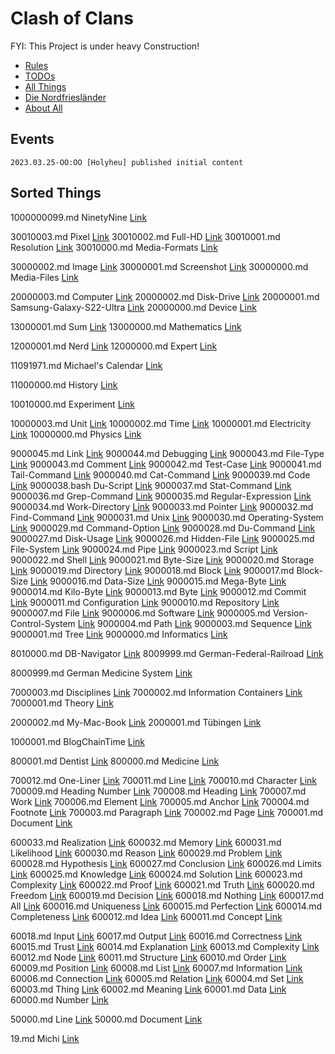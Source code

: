 # Clash of Clans

FYI: This Project is under heavy Construction!

- [Rules](5.md)
- [TODOs](9.md)
- [All Things](17.markdown)
- [Die Nordfriesländer](6.markdown)
- [About All](23.md)

## Events

```
2023.03.25-OO:OO [Holyheu] published initial content
```

## Sorted Things

1000000099.md  NinetyNine           [Link](1000000099.md)

30010003.md    Pixel                [Link](30010003.md)
30010002.md    Full-HD              [Link](30010002.md)
30010001.md    Resolution           [Link](30010001.md)
30010000.md    Media-Formats        [Link](30010000.md)

30000002.md    Image                [Link](30000002.md)
30000001.md    Screenshot           [Link](30000001.md)
30000000.md    Media-Files          [Link](30000000.md)

20000003.md    Computer             [Link](20000003.md)
20000002.md    Disk-Drive           [Link](20000002.md)
20000001.md    Samsung-Galaxy-S22-Ultra [Link](20000001.md)
20000000.md    Device               [Link](20000000.md)

13000001.md    Sum                  [Link](13000001.md)
13000000.md    Mathematics          [Link](13000000.md)

12000001.md    Nerd                 [Link](12000001.md)
12000000.md    Expert               [Link](12000000.md)

11091971.md    Michael's Calendar   [Link](11091971.md)

11000000.md    History              [Link](11000000.md)

10010000.md    Experiment           [Link](10010000.md)

10000003.md    Unit                 [Link](10000003.md)
10000002.md    Time                 [Link](10000002.md)
10000001.md    Electricity          [Link](10000001.md)
10000000.md    Physics              [Link](10000000.md)

9000045.md     Link                 [Link](9000045.md)
9000044.md     Debugging            [Link](9000044.md)
9000043.md     File-Type            [Link](9000043.md)
9000043.md     Comment              [Link](9000043.md)
9000042.md     Test-Case            [Link](9000042.md)
9000041.md     Tail-Command         [Link](9000041.md)
9000040.md     Cat-Command          [Link](9000040.md)
9000039.md     Code                 [Link](9000039.md)
9000038.bash   Du-Script            [Link](9000038.bash)
9000037.md     Stat-Command         [Link](9000037.md)
9000036.md     Grep-Command         [Link](9000036.md)
9000035.md     Regular-Expression   [Link](9000035.md)
9000034.md     Work-Directory       [Link](9000034.md)
9000033.md     Pointer              [Link](9000033.md)
9000032.md     Find-Command         [Link](9000032.md)
9000031.md     Unix                 [Link](9000031.md)
9000030.md     Operating-System     [Link](9000030.md)
9000029.md     Command-Option       [Link](9000029.md)
9000028.md     Du-Command           [Link](9000028.md)
9000027.md     Disk-Usage           [Link](9000027.md)
9000026.md     Hidden-File          [Link](9000026.md)
9000025.md     File-System          [Link](9000025.md)
9000024.md     Pipe                 [Link](9000024.md)
9000023.md     Script               [Link](9000023.md)
9000022.md     Shell                [Link](9000022.md)
9000021.md     Byte-Size            [Link](9000021.md)
9000020.md     Storage              [Link](9000020.md)
9000019.md     Directory            [Link](9000019.md)
9000018.md     Block                [Link](9000018.md)
9000017.md     Block-Size           [Link](9000017.md)
9000016.md     Data-Size            [Link](9000016.md)
9000015.md     Mega-Byte            [Link](9000015.md)
9000014.md     Kilo-Byte            [Link](9000014.md)
9000013.md     Byte                 [Link](9000013.md)
9000012.md     Commit               [Link](9000012.md)
9000011.md     Configuration        [Link](9000011.md)
9000010.md     Repository           [Link](9000010.md)
9000007.md     File                 [Link](9000007.md)
9000006.md     Software             [Link](9000006.md)
9000005.md     Version-Control-System [Link](9000005.md)
9000004.md     Path                 [Link](9000004.md)
9000003.md     Sequence             [Link](9000003.md)
9000001.md     Tree                 [Link](9000001.md)
9000000.md     Informatics          [Link](9000000.md)

8010000.md     DB-Navigator         [Link](8010000.md)
8009999.md     German-Federal-Railroad [Link](8009999.md)

8000999.md     German Medicine System  [Link](8000999.md)

7000003.md     Disciplines          [Link](7000003.md)
7000002.md     Information Containers  [Link](7000002.md)
7000001.md     Theory               [Link](7000001.md)

2000002.md     My-Mac-Book          [Link](2000002.md)
2000001.md     Tübingen            [Link](2000001.md)

1000001.md     BlogChainTime        [Link](1000001.md)

800001.md      Dentist              [Link](800001.md)
800000.md      Medicine             [Link](800000.md)

700012.md      One-Liner            [Link](700012.md)
700011.md      Line                 [Link](700011.md)
700010.md      Character            [Link](700010.md)
700009.md      Heading Number       [Link](700009.md)
700008.md      Heading              [Link](700008.md)
700007.md      Work                 [Link](700007.md)
700006.md      Element              [Link](700006.md)
700005.md      Anchor               [Link](700005.md)
700004.md      Footnote             [Link](700004.md)
700003.md      Paragraph            [Link](700003.md)
700002.md      Page                 [Link](700002.md)
700001.md      Document             [Link](700001.md)

600033.md      Realization          [Link](600033.md)
600032.md      Memory               [Link](600032.md)
600031.md      Likelihood           [Link](600031.md)
600030.md      Reason               [Link](600030.md)
600029.md      Problem              [Link](600029.md)
600028.md      Hypothesis           [Link](600028.md)
600027.md      Conclusion           [Link](600027.md)
600026.md      Limits               [Link](600026.md)
600025.md      Knowledge            [Link](600025.md)
600024.md      Solution             [Link](600024.md)
600023.md      Complexity           [Link](600023.md)
600022.md      Proof                [Link](600022.md)
600021.md      Truth                [Link](600021.md)
600020.md      Freedom              [Link](600020.md)
600019.md      Decision             [Link](600019.md)
600018.md      Nothing              [Link](600018.md)
600017.md      All                  [Link](600017.md)
600016.md      Uniqueness           [Link](600016.md)
600015.md      Perfection           [Link](600015.md)
600014.md      Completeness         [Link](600014.md)
600012.md      Idea                 [Link](600012.md)
600011.md      Concept              [Link](600011.md)

60018.md       Input                [Link](60018.md)
60017.md       Output               [Link](60017.md)
60016.md       Correctness          [Link](60016.md)
60015.md       Trust                [Link](60015.md)
60014.md       Explanation          [Link](60014.md)
60013.md       Complexity           [Link](60013.md)
60012.md       Node                 [Link](60012.md)
60011.md       Structure            [Link](60011.md)
60010.md       Order                [Link](60010.md)
60009.md       Position             [Link](60009.md)
60008.md       List                 [Link](60008.md)
60007.md       Information          [Link](60007.md)
60006.md       Connection           [Link](60006.md)
60005.md       Relation             [Link](60005.md)
60004.md       Set                  [Link](60004.md)
60003.md       Thing                [Link](60003.md)
60002.md       Meaning              [Link](60002.md)
60001.md       Data                 [Link](60001.md)
60000.md       Number               [Link](60000.md)

50000.md       Line                 [Link](50000.md)
50000.md       Document             [Link](50000.md)

19.md          Michi                [Link](19.md)
